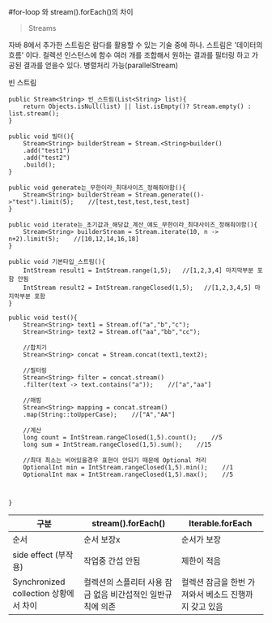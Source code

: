 #for-loop 와 stream().forEach()의 차이

>Streams

자바 8에서 추가한 스트림은 람다를 활용할 수 있는 기술 중에 하나. 스트림은 '데이터의 흐름' 이다. 
컬렉션 인스턴스에 함수 여러 개를 조합해서 원하는 결과를 필터링 하고 가공된 결과를 얻을수 있다. 
병렬처리 가능(parallelStream)

빈 스트림
~~~
public Stream<String> 빈_스트림(List<String> list){
    return Objects.isNull(list) || list.isEmpty()? Stream.empty() : list.stream();
}

public void 빌더(){
    Stream<String> builderStream = Stream.<String>builder()
    .add("test1")
    .add("test2")
    .build();
}

public void generate는_무한이라_최대사이즈_정해줘야함(){
    Stream<String> builderStream = Stream.generate(()->"test").limit(5);    //[test,test,test,test,test]
}

public void iterate는_초기값과_해당값_계산_얘도_무한이라_최대사이즈_정해줘야함(){
    Stream<String> builderStream = Stream.iterate(10, n -> n+2).limit(5);    //[10,12,14,16,18]
}

public void 기본타입_스트림(){
    IntStream result1 = IntStream.range(1,5);   //[1,2,3,4] 마지막부분 포함 안됨
    IntStream result2 = IntStream.rangeClosed(1,5);   //[1,2,3,4,5] 마지막부분 포함
}

public void test(){
    Strean<String> text1 = Stream.of("a","b","c");
    Strean<String> text2 = Stream.of("aa","bb","cc");
    
    //합치기
    Strean<String> concat = Stream.concat(text1,text2);
    
    //필터링
    Strean<String> filter = concat.stream()
    .filter(text -> text.contains("a"));    //["a","aa"]
    
    //매핑
    Strean<String> mapping = concat.stream()
    .map(String::toUpperCase);    //["A","AA"]
    
    //계산
    long count = IntStream.rangeClosed(1,5).count();    //5
    long sum = IntStream.rangeClosed(1,5).sum();    //15
    
    //최대 최소는 비어있을경우 표현이 안되기 때문에 Optional 처리
    OptionalInt min = IntStream.rangeClosed(1,5).min();    //1
    OptionalInt max = IntStream.rangeClosed(1,5).max();    //5
    
    

}
~~~



|구분     |stream().forEach()     |Iterable.forEach       |
|--------|-----------------------|-----------------------|
|순서     |순서 보장x                |순서가 보장              |
|side effect (부작용)|작업중 간섭 안됨 |제한이 적음              |
|Synchronized collection 상황에서 차이|컬렉션의 스플리터 사용   잠금 없음   비간섭적인 일반규칙에 의존|컬렉션 잠금을 한번 가져와서 베소드 진행까지 갖고 있음|



